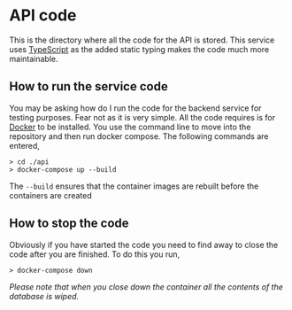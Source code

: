 # API code

This is the directory where all the code for the API is stored. 
This service uses [TypeScript](https://www.typescriptlang.org/)
as the added static typing makes the code much more maintainable.

## How to run the service code
You may be asking how do I run the code for the backend service for testing purposes.
Fear not as it is very simple. All the code requires is for [Docker](https://www.docker.com/) to be installed.
You use the command line to move into the repository and then run docker compose. The following commands are entered,
```shell
> cd ./api
> docker-compose up --build
```
The `--build` ensures that the container images are rebuilt before the containers are created

## How to stop the code
Obviously if you have started the code you need to find away to close the code after you are finished.
To do this you run,
```shell
> docker-compose down
```
_Please note that when you close down the container all the contents of the database is wiped._